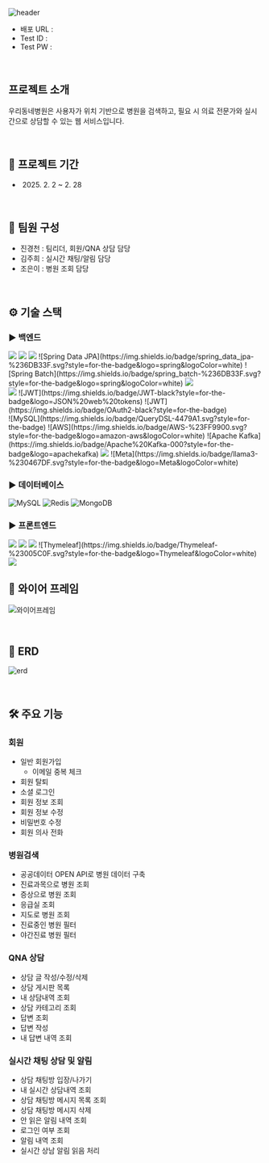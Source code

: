 ![header](https://capsule-render.vercel.app/api?type=waving&color=timeGradient&text=우리동네병원&animation=twinkling&fontSize=70&height=300)
+ 배포 URL : 
+ Test ID : 
+ Test PW :  

<br>

## 프로젝트 소개
우리동네병원은 사용자가 위치 기반으로 병원을 검색하고, 필요 시 의료 전문가와 실시간으로 상담할 수 있는 웹 서비스입니다.

<br>

## 📅 프로젝트 기간
- &nbsp;2025. 2. 2 ~ 2. 28

<br>

## 👥 팀원 구성
+ 진경천 : 팀리더, 회원/QNA 상담 담당
+ 김주희 : 실시간 채팅/알림 담당
+ 조은이 : 병원 조회 담당

<br>

## ⚙️ 기술 스택
### ► 백엔드
<img src="https://img.shields.io/badge/java-007396?style=for-the-badge&logo=java&logoColor=white"> 
<img src="https://img.shields.io/badge/spring-6DB33F?style=for-the-badge&logo=spring&logoColor=white">
<img src="https://img.shields.io/badge/spring_boot-6DB33F?style=for-the-badge&logo=springboot&logoColor=white">
![Spring Data JPA](https://img.shields.io/badge/spring_data_jpa-%236DB33F.svg?style=for-the-badge&logo=spring&logoColor=white)
![Spring Batch](https://img.shields.io/badge/spring_batch-%236DB33F.svg?style=for-the-badge&logo=spring&logoColor=white)

<img src="https://img.shields.io/badge/gradle-02303A?style=for-the-badge&logo=gradle&logoColor=white">
<br>

<img src="https://img.shields.io/badge/spring_security-6DB33F?style=for-the-badge&logo=springsecurity&logoColor=white">
![JWT](https://img.shields.io/badge/JWT-black?style=for-the-badge&logo=JSON%20web%20tokens)
![JWT](https://img.shields.io/badge/OAuth2-black?style=for-the-badge)

<br>
![MySQL](https://img.shields.io/badge/QueryDSL-4479A1.svg?style=for-the-badge)
![AWS](https://img.shields.io/badge/AWS-%23FF9900.svg?style=for-the-badge&logo=amazon-aws&logoColor=white)
![Apache Kafka](https://img.shields.io/badge/Apache%20Kafka-000?style=for-the-badge&logo=apachekafka)
<img src="https://img.shields.io/badge/ollama-000000?style=for-the-badge&logo=ollama&logoColor=white">
![Meta](https://img.shields.io/badge/llama3-%230467DF.svg?style=for-the-badge&logo=Meta&logoColor=white)


### ► 데이터베이스
![MySQL](https://img.shields.io/badge/mysql-4479A1.svg?style=for-the-badge&logo=mysql&logoColor=white)
![Redis](https://img.shields.io/badge/redis-%23DD0031.svg?style=for-the-badge&logo=redis&logoColor=white)
![MongoDB](https://img.shields.io/badge/MongoDB-%234ea94b.svg?style=for-the-badge&logo=mongodb&logoColor=white)


### ► 프론트엔드
<img src="https://img.shields.io/badge/html5-E34F26?style=for-the-badge&logo=html5&logoColor=white">
<img src="https://img.shields.io/badge/css-1572B6?style=for-the-badge&logo=css3&logoColor=white">
<img src="https://img.shields.io/badge/javascript-F7DF1E?style=for-the-badge&logo=javascript&logoColor=black">
![Thymeleaf](https://img.shields.io/badge/Thymeleaf-%23005C0F.svg?style=for-the-badge&logo=Thymeleaf&logoColor=white)
<img src="https://img.shields.io/badge/bootstrap-7952B3?style=for-the-badge&logo=bootstrap&logoColor=white">


<br>


## 📝 와이어 프레임
![와이어프레임](/uploads/4fd607f4ae18bd7fa96ae887f3680585/와이어프레임.png)

<br>

## 📐 ERD
![erd](/uploads/883965b24339c90fc1649d40ad450b34/erd.png)

<br>

## 🛠️ 주요 기능
### 회원
- 일반 회원가입
    - 이메일 중복 체크 
- 회원 탈퇴
- 소셜 로그인
- 회원 정보 조회
- 회원 정보 수정
- 비밀번호 수정
- 회원 의사 전화

### 병원검색
- 공공데이터 OPEN API로 병원 데이터 구축
- 진료과목으로 병원 조회
- 증상으로 병원 조회
- 응급실 조회
- 지도로 병원 조회
- 진료중인 병원 필터
- 야간진료 병원 필터

### QNA 상담
- 상담 글 작성/수정/삭제
- 상담 게시판 목록
- 내 상담내역 조회
- 상담 카테고리 조회
- 답변 조회
- 답변 작성
- 내 답변 내역 조회

### 실시간 채팅 상담 및 알림
- 상담 채팅방 입장/나가기
- 내 실시간 상담내역 조회
- 상담 채팅방 메시지 목록 조회
- 상담 채팅방 메시지 삭제
- 안 읽은 알림 내역 조회
- 로그인 여부 조회
- 알림 내역 조회
- 실시간 상남 알림 읽음 처리
